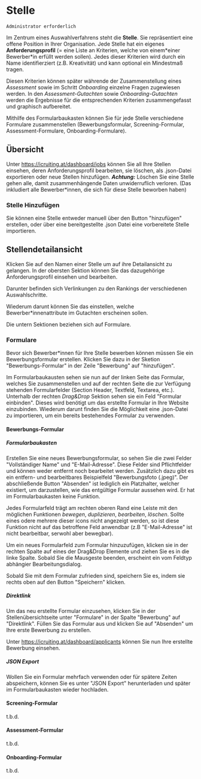 # Stelle

`Administrator erforderlich`

Im Zentrum eines Auswahlverfahrens steht die **Stelle**. Sie repräsentiert eine offene Position in Ihrer Organisation. Jede Stelle hat ein eigenes **Anforderungsprofil** (= eine Liste an Kriterien, welche von einem\*einer Bewerber\*in erfüllt werden sollen). Jedes dieser Kriterien wird durch ein Name identifierziert (z.B. Kreativität) und kann optional ein Mindestmaß tragen.

Diesen Kriterien können später währende der Zusammenstellung eines _Assessment_ sowie im Schritt _Onboarding_ einzelne Fragen zugewiesen werden. In den _Assessment-Gutachten_ sowie _Onboarding-Gutachten_ werden die Ergebnisse für die entsprechenden Kriterien zusammengefasst und graphisch aufbereitet.

Mithilfe des Formularbaukasten können Sie für jede Stelle verschiedene Formulare zusammenstellen (Bewerbungsformular, Screening-Formular, Assessment-Formulare, Onboarding-Formulare).

## Übersicht

Unter https://icruiting.at/dashboard/jobs können Sie all Ihre Stellen einsehen, deren Anforderungsprofil bearbeiten, sie löschen, als .json-Datei exportieren oder neue Stellen hinzufügen.
**_Achtung:_** Löschen Sie eine Stelle gehen alle, damit zusammenhängende Daten unwiderruflich verloren. (Das inkludiert alle Bewerber\*innen, die sich für diese Stelle beworben haben)

### Stelle Hinzufügen

Sie können eine Stelle entweder manuell über den Button "hinzufügen" erstellen, oder über eine bereitgestellte .json Datei eine vorbereitete Stelle importieren.

## Stellendetailansicht

Klicken Sie auf den Namen einer Stelle um auf ihre Detailansicht zu gelangen.
In der obersten Sektion können Sie das dazugehörige Anforderungsprofil einsehen und bearbeiten.

Darunter befinden sich Verlinkungen zu den Rankings der verschiedenen Auswahlschritte.

Wiederum darunt können Sie das einstellen, welche Bewerber\*innenattribute im Gutachten erscheinen sollen.

Die untern Sektionen beziehen sich auf Formulare.

### Formulare

Bevor sich Bewerber\*innen für Ihre Stelle bewerben können müssen Sie ein Bewerbungsformular erstellen. Klicken Sie dazu in der Sketion "Bewerbungs-Formular" in der Zeile "Bewerbung" auf "hinzufügen".

Im Formularbaukausten sehen sie nun auf der linken Seite das Formular, welches Sie zusammenstellen und auf der rechten Seite die zur Verfügung stehenden Formularfelder (Section Header, Textfeld, Textarea, etc.). Unterhalb der rechten _Drag&Drop_ Sektion sehen sie ein Feld "Formular einbinden". Dieses wird benötigt um das erstellte Formular in Ihre Website einzubinden. Wiederum darunt finden Sie die Möglichkeit eine .json-Datei zu importieren, um ein bereits bestehendes Formular zu verwenden.

#### Bewerbungs-Formular

##### Formularbaukasten

Erstellen Sie eine neues Bewerbungsformular, so sehen Sie die zwei Felder "Vollständiger Name" und "E-Mail-Adresse". Diese Felder sind Pflichtfelder und können weder entfernt noch bearbeitet werden. Zusätzlich dazu gibt es ein entfern- und bearbeitbares Beispielfeld "Bewerbungsfoto (.jpeg)". Der abschließende Button "Absenden" ist lediglich ein Platzhalter, welcher existiert, um darzustellen, wie das entgültige Formular aussehen wird. Er hat im Formularbaukasten keine Funktion.

Jedes Formularfeld trägt am rechten oberen Rand eine Leiste mit den möglichen Funktionen _bewegen_, _duplizieren_, _bearbeiten_, _löschen_. Sollte eines odere mehrere dieser icons nicht angezeigt werden, so ist diese Funktion nicht auf das betroffene Feld anwendbar (z.B "E-Mail-Adresse" ist nicht bearbeitbar, serwohl aber bewegbar).

Um ein neues Formularfeld zum Formular hinzuzufügen, klicken sie in der rechten Spalte auf eines der Drag&Drop Elemente und ziehen Sie es in die linke Spalte. Sobald Sie die Mausgeste beenden, erscheint ein vom Feldtyp abhängier Bearbeitungsdialog.

Sobald Sie mit dem Formular zufrieden sind, speichern Sie es, indem sie rechts oben auf den Button "Speichern" klicken.

##### Direktlink

Um das neu erstellte Formular einzusehen, klicken Sie in der Stellenübersichtseite unter "Formulare" in der Spalte "Bewerbung" auf "Direktlink". Füllen Sie das Formular aus und klicken Sie auf "Absenden" um Ihre erste Bewerbung zu erstellen.

Unter https://icruiting.at/dashboard/applicants können Sie nun Ihre erstellte Bewerbung einsehen.

##### JSON Export

Wollen Sie ein Formular mehrfach verwenden oder für spätere Zeiten abspeichern, können Sie es unter "JSON Export" herunterladen und später im Formularbaukasten wieder hochladen.

#### Screening-Formular

t.b.d.

#### Assessment-Formular

t.b.d.

#### Onboarding-Formular

t.b.d.
